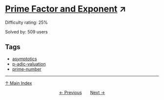 # [Prime Factor and Exponent](https://projecteuler.net/problem=779) ↗️

Difficulty rating: 25%

Solved by: 509 users
## Tags

- [asymptotics](../tags/asymptotics.md)
- [p-adic-valuation](../tags/p-adic-valuation.md)
- [prime-number](../tags/prime-number.md)



---

[↑ Main Index](../README.md)


<div align=center><a href='778.md'>← Previous</a> &nbsp;&nbsp; &nbsp;&nbsp;  <a href='780.md'>Next →</a></div>
